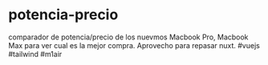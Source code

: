 # potencia-precio
comparador de potencia/precio de los nuevmos Macbook Pro, Macbook Max para ver cual es la mejor compra.  Aprovecho para repasar nuxt.  #vuejs #tailwind #m1air
